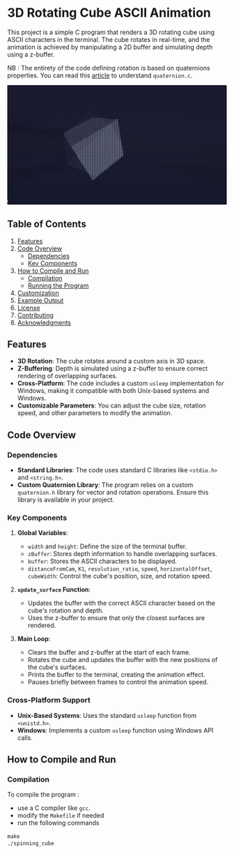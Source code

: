 # 3D Rotating Cube ASCII Animation

This project is a simple C program that renders a 3D rotating cube using ASCII characters in the terminal. The cube rotates in real-time, and the animation is achieved by manipulating a 2D buffer and simulating depth using a z-buffer.

NB : The entirety of the code defining rotation is based on quaternions properties. You can read this [article](https://graphics.stanford.edu/courses/cs348a-17-winter/Papers/quaternion.pdf) to understand `quaternion.c`.

![im](./images/spin.png)
## Table of Contents

1. [Features](#features)
2. [Code Overview](#code-overview)
   - [Dependencies](#dependencies)
   - [Key Components](#key-components)
3. [How to Compile and Run](#how-to-compile-and-run)
   - [Compilation](#compilation)
   - [Running the Program](#running-the-program)
4. [Customization](#customization)
5. [Example Output](#example-output)
6. [License](#license)
7. [Contributing](#contributing)
8. [Acknowledgments](#acknowledgments)

## Features

- **3D Rotation**: The cube rotates around a custom axis in 3D space.
- **Z-Buffering**: Depth is simulated using a z-buffer to ensure correct rendering of overlapping surfaces.
- **Cross-Platform**: The code includes a custom `usleep` implementation for Windows, making it compatible with both Unix-based systems and Windows.
- **Customizable Parameters**: You can adjust the cube size, rotation speed, and other parameters to modify the animation.

## Code Overview

### Dependencies

- **Standard Libraries**: The code uses standard C libraries like `<stdio.h>` and `<string.h>`.
- **Custom Quaternion Library**: The program relies on a custom `quaternion.h` library for vector and rotation operations. Ensure this library is available in your project.

### Key Components

1. **Global Variables**:
   - `width` and `height`: Define the size of the terminal buffer.
   - `zBuffer`: Stores depth information to handle overlapping surfaces.
   - `buffer`: Stores the ASCII characters to be displayed.
   - `distanceFromCam`, `K1`, `resolution_ratio`, `speed`, `horizontalOffset`, `cubeWidth`: Control the cube's position, size, and rotation speed.

2. **`update_surface` Function**:
   - Updates the buffer with the correct ASCII character based on the cube's rotation and depth.
   - Uses the z-buffer to ensure that only the closest surfaces are rendered.

3. **Main Loop**:
   - Clears the buffer and z-buffer at the start of each frame.
   - Rotates the cube and updates the buffer with the new positions of the cube's surfaces.
   - Prints the buffer to the terminal, creating the animation effect.
   - Pauses briefly between frames to control the animation speed.

### Cross-Platform Support

- **Unix-Based Systems**: Uses the standard `usleep` function from `<unistd.h>`.
- **Windows**: Implements a custom `usleep` function using Windows API calls.

## How to Compile and Run

### Compilation

To compile the program :
- use a C compiler like `gcc`.
- modify the `Makefile` if needed
- run the following commands

```
make
./spinning_cube
```
